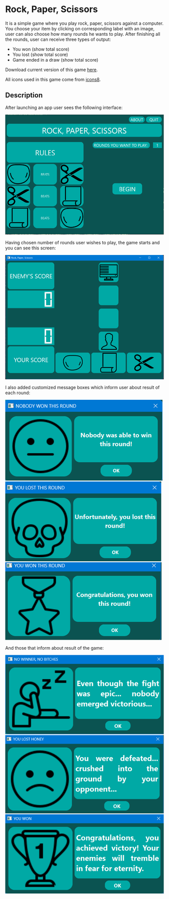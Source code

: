 # Rock, Paper, Scissors

It is a simple game where you play rock, paper, scissors against a computer. You choose your item by clicking on corresponding label with an image, user can also choose how many rounds he wants to play. After finishing all the rounds, user can receive three types of output:
- You won (show total score)
- You lost (show total score)
- Game ended in a draw (show total score)

Download current version of this game [here](https://github.com/AdrianSuliga/Simple_Games/releases/tag/R_S_P_6).

All icons used in this game come from [icons8](https://icons8.com).

## Description

After launching an app user sees the following interface:

![Screenshot of title screen](/Rock_Paper_Scissors/Screenshots/title_screen.png)

Having chosen number of rounds user wishes to play, the game starts and you can see this screen:

![Screenshot_of_game_screen](/Rock_Paper_Scissors/Screenshots/GameScreen.png)

I also added customized message boxes which inform user about result of each round:

![Screenshot_of_draw_message](/Rock_Paper_Scissors/Screenshots/DrawScreen.png)
![Screenshot_of_failure_message](/Rock_Paper_Scissors/Screenshots/failure.png)
![Screenshot_of_victory_message](/Rock_Paper_Scissors/Screenshots/VictoryScreen.png)

And those that inform about result of the game:

![Screenshot_of_draw_message_that_ends_the_game](/Rock_Paper_Scissors/Screenshots/BoredomScreenshot.png)
![Screenshot_of_failed_game](/Rock_Paper_Scissors/Screenshots/DefeatScreen.png)
![Screenshot_of_won_game](/Rock_Paper_Scissors/Screenshots/WinScreenshot.png)
